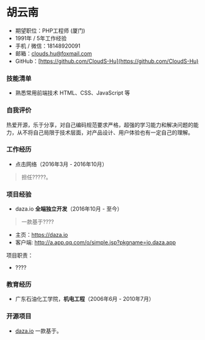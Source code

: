 # 胡云南

- 期望职位：PHP工程师 (厦门)
- 1991年 / 5年工作经验
- 手机 / 微信：18148920091
- 邮箱：clouds.hu@foxmail.com
- GitHub：[https://github.com/CloudS-Hu](https://github.com/CloudS-Hu)

### 技能清单
- 熟悉常用前端技术 HTML、CSS、JavaScript 等

### 自我评价
热爱开源，乐于分享，对自己编码规范要求严格，超强的学习能力和解决问题的能力，从不将自己局限于技术层面，对产品设计、用户体验也有一定自己的理解。

### 工作经历
- 点击网络（2016年3月 - 2016年10月）
> 担任?????。

### 项目经验

- daza.io **全端独立开发**（2016年10月 - 至今）
> 一款基于????

  - 主页：https://daza.io
  - 客户端: http://a.app.qq.com/o/simple.jsp?pkgname=io.daza.app

  项目职责：
  - ????

### 教育经历

- 广东石油化工学院，**机电工程**（2006年6月 - 2010年7月）

### 开源项目
- [daza.io](https://github.com/lijy91/daza-backend)
一款基于。
